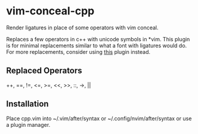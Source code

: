 # vim-conceal-cpp
Render ligatures in place of some operators with vim conceal. 

Replaces a few operators in c++ with unicode symbols in *vim. This plugin is for minimal replacements similar to what a font with ligatures would do. For more replacements, consider using [this](https://github.com/LawrencePeng/vim-cute-cpp) plugin instead.

## Replaced Operators
++, ==, !=, <=, >=, <<, >>, ::, ->, ||

## Installation

Place cpp.vim into ~/.vim/after/syntax or ~/.config/nvim/after/syntax or use a plugin manager.
